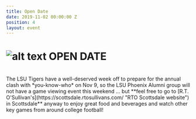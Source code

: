 ```yaml
---
title: Open Date
date: 2019-11-02 00:00:00 Z
position: 4
layout: event
---
```


# ![alt text](https://lsu-phoenix-alumni.github.io/assets/img/LSUTigers.png "LSU Fighting Tigers") OPEN DATE  
<br>
The LSU Tigers have a well-deserved week off to prepare for the annual clash with *you-know-who* on Nov 9, so the LSU Phoenix Alumni group will not have a game viewing event this weekend ... but **feel free to go to [R.T. O'Sullivan's](https://scottsdale.rtosullivans.com/ "RTO Scottsdale website") in Scottsdale** anyway to enjoy great food and beverages and watch other key games from around college football! 